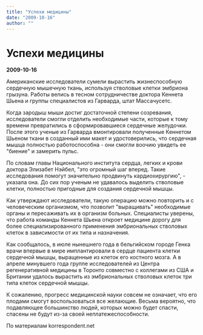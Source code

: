 ```yaml
---
title: "Успехи медицины"
date: "2009-10-16"
author: ""
---
```


# Успехи медицины

**2009-10-16** 

Американские исследователи сумели вырастить жизнеспособную сердечную мышечную ткань, используя стволовые клетки эмбриона грызуна. Работы велись в тесном сотрудничестве доктора Кеннета Шьена и группы специалистов из Гарварда, штат Массачусетс.

Когда зародыш мыши достиг достаточной степени созревания, исследователи смогли отделить необходимые части, которые к тому времени превратились в сформировавшиеся сердечные желудочки. После этого ученые из Гарварда вмонтировали полученные Кеннетом Шьеном ткани в созданный ими макет и удостоверились, что сердечная мышца полностью работоспособна - они смогли воочию увидеть ее "биение" и замерить пульс.

По словам главы Национального института сердца, легких и крови доктора Элизабет Нэйбел, "это огромный шаг вперед. Такие исследования помогут значительно продвинуть кардиохирургию", - указала она. До сих пор ученым не удавалось выделить стволовые клетки, полностью пригодные для создания сердечной мышцы.

Как утверждают исследователи, такую операцию можно повторить и с человеческим организмом, что позволит "выращивать" необходимые органы и пересаживать их в организм больных. Специалисты уверены, что работа команды Кеннета Шьена откроет медицине дорогу для более специализированного применения эмбриональных стволовых клеток в зависимости от их типа и назначения.

Как сообщалось, в июле нынешнего года в бельгийском городе Генка врачи впервые в мире  имплантировали в сердце пациента клетки сердечной мышцы, выращенные из клеток его костного мозга. А в апреле минувшего года группе исследователей из Центра регенеративной медицины в Торонто совместно с коллегами из США и Британии удалось вырастить из эмбриональных стволовых клеток три типа клеток сердечной мышцы.

К сожалению, прогресс медицинской науки совсем не означает, что его плодами смогут воспользоваться все желающие. Весьма вероятно, что подавляющее большинство людей, которых можно будет спасти, спасены не будут из-за своей неплатежеспособности.

По материалам korrespondent.net